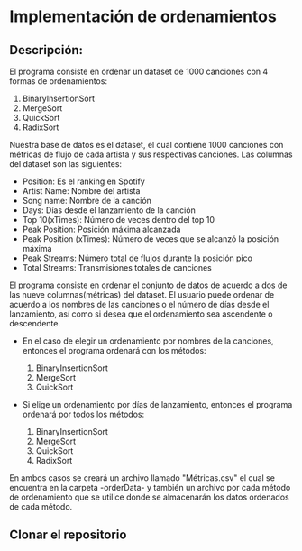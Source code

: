 # Implementación de ordenamientos

## Descripción:

El programa consiste en ordenar un dataset de 1000 canciones con 4 formas de ordenamientos:

1. BinaryInsertionSort    
2. MergeSort    
3. QuickSort
4. RadixSort

Nuestra base de datos es el dataset, el cual contiene 1000 canciones con métricas de flujo de cada artista y sus respectivas canciones. Las columnas del dataset son las siguientes:

- Position: Es el ranking en Spotify
- Artist Name: Nombre del artista
- Song name: Nombre de la canción
- Days: Días desde el lanzamiento de la canción
- Top 10(xTimes): Número de veces dentro del top 10
- Peak Position: Posición máxima alcanzada
- Peak Position (xTimes): Número de veces que se alcanzó la posición máxima
- Peak Streams: Número total de flujos durante la posición pico
- Total Streams: Transmisiones totales de canciones

El programa consiste en ordenar el conjunto de datos de acuerdo a dos de las nueve columnas(métricas) del dataset. El usuario puede ordenar de acuerdo a los nombres de las canciones o el número de días desde el lanzamiento, así como si desea que el ordenamiento sea ascendente o descendente.

* En el caso de elegir un ordenamiento por nombres de la canciones, entonces el programa ordenará con los métodos:

    1. BinaryInsertionSort
    2. MergeSort
    3. QuickSort


* Si elige un ordenamiento por días de lanzamiento, entonces el programa ordenará por todos los métodos:

    1. BinaryInsertionSort
    2. MergeSort
    3. QuickSort
    4. RadixSort

En ambos casos se creará un archivo llamado "Métricas.csv" el cual se encuentra en la carpeta -orderData- y también un archivo por cada método de ordenamiento que se utilice donde se almacenarán los datos ordenados de cada método.

## Clonar el repositorio




